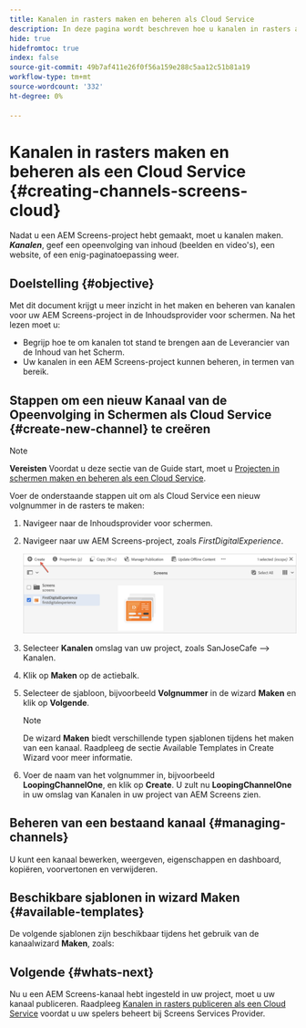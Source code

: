 ```yaml
---
title: Kanalen in rasters maken en beheren als Cloud Service
description: In deze pagina wordt beschreven hoe u kanalen in rasters als Cloud Service maakt en beheert.
hide: true
hidefromtoc: true
index: false
source-git-commit: 49b7af411e26f0f56a159e288c5aa12c51b81a19
workflow-type: tm+mt
source-wordcount: '332'
ht-degree: 0%

---
```



# Kanalen in rasters maken en beheren als een Cloud Service {#creating-channels-screens-cloud}

Nadat u een AEM Screens-project hebt gemaakt, moet u kanalen maken.
***Kanalen***, geef een opeenvolging van inhoud (beelden en video&#39;s), een website, of een enig-paginatoepassing weer.

## Doelstelling {#objective}

Met dit document krijgt u meer inzicht in het maken en beheren van kanalen voor uw AEM Screens-project in de Inhoudsprovider voor schermen. Na het lezen moet u:

* Begrijp hoe te om kanalen tot stand te brengen aan de Leverancier van de Inhoud van het Scherm.
* Uw kanalen in een AEM Screens-project kunnen beheren, in termen van bereik.

## Stappen om een nieuw Kanaal van de Opeenvolging in Schermen als Cloud Service {#create-new-channel} te creëren

>[!NOTE]
>**Vereisten**
>Voordat u deze sectie van de Guide start, moet u [Projecten in schermen maken en beheren als een Cloud Service](/help/screens-cloud/creating-content/creating-projects-screens-cloud.md).

Voer de onderstaande stappen uit om als Cloud Service een nieuw volgnummer in de rasters te maken:

1. Navigeer naar de Inhoudsprovider voor schermen.

1. Navigeer naar uw AEM Screens-project, zoals *FirstDigitalExperience*.

   ![](/help/screens-cloud/assets/create-content/create-channel1.png)

1. Selecteer **Kanalen** omslag van uw project, zoals SanJoseCafe —> Kanalen.
1. Klik op **Maken** op de actiebalk.
1. Selecteer de sjabloon, bijvoorbeeld **Volgnummer** in de wizard **Maken** en klik op **Volgende**.

   >[!NOTE]
   > De wizard **Maken** biedt verschillende typen sjablonen tijdens het maken van een kanaal. Raadpleeg de sectie Available Templates in Create Wizard voor meer informatie.

1. Voer de naam van het volgnummer in, bijvoorbeeld **LoopingChannelOne**, en klik op **Create**.
U zult nu **LoopingChannelOne** in uw omslag van Kanalen in uw project van AEM Screens zien.

## Beheren van een bestaand kanaal {#managing-channels}

U kunt een kanaal bewerken, weergeven, eigenschappen en dashboard, kopiëren, voorvertonen en verwijderen.

## Beschikbare sjablonen in wizard Maken {#available-templates}

De volgende sjablonen zijn beschikbaar tijdens het gebruik van de kanaalwizard **Maken**, zoals:

## Volgende {#whats-next}

Nu u een AEM Screens-kanaal hebt ingesteld in uw project, moet u uw kanaal publiceren. Raadpleeg [Kanalen in rasters publiceren als een Cloud Service](/help/screens-cloud/creating-content/manage-publish.md) voordat u uw spelers beheert bij Screens Services Provider.